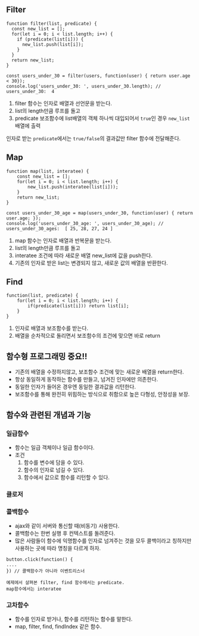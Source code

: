 ## Filter

```
function filter(list, predicate) {
  const new_list = [];
  for(let i = 0; i < list.length; i++) {
    if (predicate(list[i])) {
      new_list.push(list[i]);
    }
  }
  return new_list;
}

const users_under_30 = filter(users, function(user) { return user.age < 30});
console.log('users_under_30: ', users_under_30.length); // users_under_30:  4
```

1. filter 함수는 인자로 배열과 선언문을 받는다.
2. list의 length만큼 루프를 돌고
3. predicate 보조함수에 list배열의 객체 하나씩 대입되어서 `true`인 경우 `new_list` 배열에 출력

인자로 받는 `predicate`에서는 `true/false`의 결과값만 filter 함수에 전달해준다.


## Map

```
function map(list, interatee) {
    const new_list = [];
    for(let i = 0; i < list.length; i++) {
        new_list.push(interatee(list[i]));
    }
    return new_list;
}

const users_under_30_age = map(users_under_30, function(user) { return user.age; });
console.log('users_under_30_age: ', users_under_30_age); // users_under_30_ages:  [ 25, 28, 27, 24 ]
```

1. map 함수는 인자로 배열과 반복문을 받는다.
2. list의 length만큼 루프를 돌고
3. interatee 조건에 따라 새로운 배열 new_list에 값을 push한다.
4. 기존의 인자로 받은 list는 변경되지 않고, 새로운 값의 배열을 반환한다.


## Find

```
function(list, predicate) {
    for(let i = 0; i < list.length; i++) {
        if(predicate(list[i])) return list[i];
    }
}
```

1. 인자로 배열과 보조함수를 받는다.
2. 배열을 순차적으로 돌리면서 보조함수의 조건에 맞으면 바로 return



## 함수형 프로그래밍 중요!!

* 기존의 배열을 수정하지않고, 보조함수 조건에 맞는 새로운 배열을 return한다.
* 항상 동일하게 동작하는 함수를 만들고, 넘겨진 인자에만 의존한다.
* 동일한 인자가 들어온 경우엔 동일한 결과값을 리턴한다.
* 보조함수를 통해 완전히 위힘하는 방식으로 취함으로 높은 다형성, 안정성을 보장.


## 함수와 관련된 개념과 기능

### 일급함수

* 함수는 일급 객체이나 일급 함수이다.
* 조건
    1. 함수를 변수에 담을 수 있다.
    2. 함수의 인자로 넘길 수 있다.
    3. 함수에서 값으로 함수를 리턴할 수 있다. 

### 클로저


### 콜백함수

* ajax와 같이 서버와 통신할 때(비동기) 사용한다.
* 콜백함수는 한번 실행 후 컨텍스트를 돌려준다.
* 많은 사람들이 함수에 익명함수를 인자로 넘겨주는 것을 모두 콜백이라고 칭하지만 사용하는 곳에 따라 명칭을 다르게 하자.

```
button.click(function() {
....
}) // 콜백함수가 아니라 이벤트리스너

예제에서 살펴본 filter, find 함수에서는 predicate.
map함수에서는 interatee
```

### 고차함수

* 함수를 인자로 받거나, 함수를 리턴하는 함수를 말한다.
* map, filter, find, findIndex 같은 함수.


